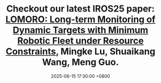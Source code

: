 ---
title: 'Checkout our latest <strong>IROS25</strong> paper: <a href="https://mingkelu.github.io/LOMORO_site/" target="_blank">LOMORO: Long-term Monitoring of Dynamic Targets with Minimum Robotic Fleet under Resource Constraints</a>, <strong>Mingke Lu</strong>, Shuaikang Wang, Meng Guo.'
date: 2025-06-15 17:30:00 +0800
---